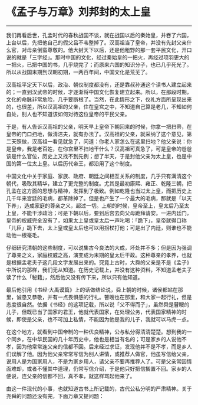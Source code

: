 # 《孟子与万章》刘邦封的太上皇

------

我们再看后世，孔孟时代的春秋战国不谈，就在战国以后的秦始皇，并吞了六国，上台以后，先把他自己的假父吕不韦整掉了。汉高祖当了皇帝，并没有先封父亲什么官，对母亲倒蛮尊敬的。他大封天下以后，还是他粗野的那一套平民文化，开口说的就是「三字经」。那时中国的文化，经过秦始皇的一把火，再经过项羽更大的一把火，已把中国的书，几乎烧完了；而原来六国的知识分子，也已几乎死光了。所以从战国末期到汉朝初期，一两百年间，中国文化是荒芜了。

汉高祖平定天下以后，政治、朝仪制度都没有，还是靠叔孙通这个读书人建立起来的；一直到汉武帝的时候，才逐渐将中国文化恢复建立起来。所以，在那段时期，文化的命脉非常危险，几乎要断根了。当然，在此情形之下，仪礼方面所呈现出来的，也很差，所以汉高祖的父亲，住在皇宫之中，不知道自己算是老几，不知如何自处，别人也不知道该如何对待这位皇帝的平民父亲。

于是，有人告诉汉高祖的父亲，明天早上皇帝下朝回来的时候，你拿一把扫帚，在皇帝的门口扫地，做清洁夫，就有办法了。汉高祖的父亲，就采纳了这个意见，第二天照做，汉高祖一看见就急了，问道：你老人家怎么在这里扫地？他父亲说：你是皇帝，我是老百姓，在你宫里不扫地干什么？汉高祖可真急了，可是皇帝的爸爸该是什么官位，历史上又找不到先例；想了半天，于是封他父亲为太上皇，也是中国的第一位太上皇。以后历代帝王，都沿用了这个制度。

中国文化中关于家庭、家族、政府、朝廷之间相互关系的制度，几乎只有满清这个朝代，吸取其精华，建立了更完整的制度。尤其是最初康熙、雍正、乾隆三朝，把孔孟在这方面的思想与精神，发挥到了极致。例如乾隆也当过太上皇，而把历史上几千年来宫廷的毛病，都革除掉了。但是也产生了一个最大的毛病，那就是「以天下养」，造成家庭的尊亲之义，超过一切。上朝的时候，皇帝至上，皇太后乃至太上皇，不能干涉政治；可是下朝以后，要到后宫去向父母跪拜请安。一进内廷门，皇帝的权威完全没有了，如果太上皇或皇太后一声叱喝：「跪下」，皇帝就得口称「儿臣」跪下去，太上皇或皇太后也可以用拐杖打他；可是出了内廷，则谁也不能动他一根毫毛。

仔细研究清朝的这些制度，可以说集古今良法的大成，坏处并不多；但是因为强调了尊亲之义，家庭权威之高，演变成为末期的皇太后干政。这种尊亲的孝养，也就是根据孟老夫子这几段文字发展出来的。究竟上古时，大舜的父亲是不是《孟子》中所说的那样，我们无从知道。在历史记载上，并没有这种资料，不知道孟老夫子读了什么「秘籍」，然后他又没有传下来，所以只有他知道。

最后他引用《书经·大禹谟篇》上的话做结论说，舜上朝的时候，诸侯都站在那里，诚恳又恭敬，并有一点畏惧感的行礼。瞽瞍也在那里，和大家一起行礼，但是态度很自然。依据《书经》的这项记载，所以说「父不得而子」，虽然舜是瞽瞍的儿子，但既已当了国家的君王，他就代表国家，在处理公务，代表国家精神的时候，即使是父亲，也不可加上私情，不能因为他是我的儿子，我就可以马虎一点。

在这个地方，就看到中国帝制的一种优良精神，公与私分得清清楚楚。想到我的一个同乡，在中华民国的几十年历史中，他也是相当有名的；可是家乡的人说他不孝，因为他常常连父亲的信都不回。后来经过求证，发现他并不是不孝，而是乡人们误解了他。因为他父亲常常写信为别人讲情，或推荐人做官，他虽写信给父亲，说用人是为国家用人，不是为家乡用人，请父亲不要再推荐人了。可是父亲常因情面难却，或者不懂其中道理，仍常写信介绍，于是他只好把信搁置不回。家乡的人便说，连父亲的信都不回，真不孝，就这样骂起他来了。

由这一件现代的小事，也就知道古书上所记载的，古代公私分明的严肃精神。关于尧舜的问题还没有完，下面万章又提问题：

